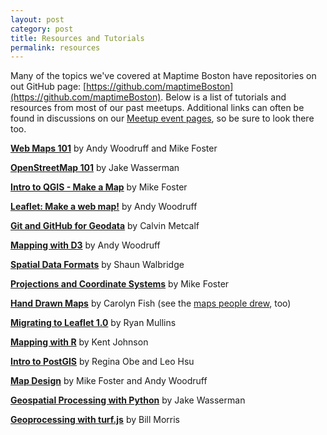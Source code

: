 ```yaml
---
layout: post
category: post
title: Resources and Tutorials
permalink: resources
---
```


Many of the topics we've covered at Maptime Boston have repositories on out GitHub page: [https://github.com/maptimeBoston](https://github.com/maptimeBoston). Below is a list of tutorials and resources from most of our past meetups. Additional links can often be found in discussions on our [Meetup event pages](http://www.meetup.com/Maptime-Boston/events/past/), so be sure to look there too.

**[Web Maps 101](https://github.com/maptimeBoston/web-maps-101)** by Andy Woodruff and Mike Foster

**[OpenStreetMap 101](http://maptimeboston.github.io/osm-101/#0)** by Jake Wasserman

**[Intro to QGIS - Make a Map](http://maptimeboston.github.io/qgis-101/#0)** by Mike Foster

**[Leaflet: Make a web map!](http://maptimeboston.github.io/leaflet-intro/)** by Andy Woodruff

**[Git and GitHub for Geodata](http://calvinmetcalf.github.io/maptime-git/#0)** by Calvin Metcalf

**[Mapping with D3](http://maptimeboston.github.io/d3-maptime/#/)** by Andy Woodruff

**[Spatial Data Formats](https://4326.us/maptime-data-formats/#/)** by Shaun Walbridge

**[Projections and Coordinate Systems](http://mjfoster83.github.io/projections/index.html#/)** by Mike Foster

**[Hand Drawn Maps](http://www.slideshare.net/slideshow/embed_code/key/tcTwMn8pbe1iL?startSlide=2)** by Carolyn Fish (see the [maps people drew](/event/2015/07/15/maptime/), too)

**[Migrating to Leaflet 1.0](https://github.com/maptimeBoston/MapTime-Migrating-To-Leaflet-1.0)** by Ryan Mullins

**[Mapping with R](https://github.com/kent37/Maptime-Mapping-with-R)** by Kent Johnson

**[Intro to PostGIS](http://www.postgis.us/presentations/maptime2016.html#/)** by Regina Obe and Leo Hsu

**[Map Design](https://github.com/maptimeBoston/cartographic-design)** by Mike Foster and Andy Woodruff

**[Geospatial Processing with Python](http://jwass.github.io/maptime-boston-python/slides/)** by Jake Wasserman

**[Geoprocessing with turf.js](https://wboykinm.github.io/maptime-turfjs/)** by Bill Morris